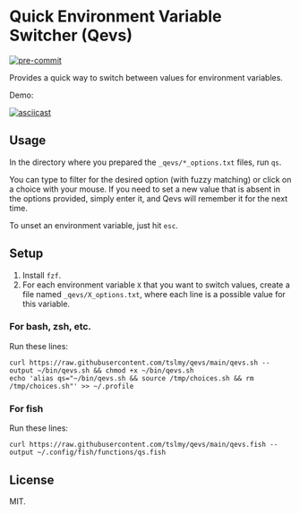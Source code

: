 # Quick Environment Variable Switcher (Qevs)
[![pre-commit](https://img.shields.io/badge/pre--commit-enabled-brightgreen?logo=pre-commit&logoColor=white)](https://github.com/pre-commit/pre-commit)

Provides a quick way to switch between values for environment variables.

Demo:

[![asciicast](https://asciinema.org/a/bB5VxAi6AvqyBZ9ixFm4K7Nmo.svg)](https://asciinema.org/a/bB5VxAi6AvqyBZ9ixFm4K7Nmo)

## Usage

In the directory where you prepared the `_qevs/*_options.txt` files, run `qs`.

You can type to filter for the desired option (with fuzzy matching) or click on a choice with your mouse.
If you need to set a new value that is absent in the options provided, simply enter it, and Qevs will remember it for the next time.

To unset an environment variable, just hit `esc`.

## Setup

1. Install `fzf`.
2. For each environment variable `X` that you want to switch values, create a file named `_qevs/X_options.txt`, where each line is a possible value for this variable.

### For bash, zsh, etc.
Run these lines:
```shell
curl https://raw.githubusercontent.com/tslmy/qevs/main/qevs.sh --output ~/bin/qevs.sh && chmod +x ~/bin/qevs.sh
echo 'alias qs="~/bin/qevs.sh && source /tmp/choices.sh && rm /tmp/choices.sh"' >> ~/.profile
```

### For fish
Run these lines:
```shell
curl https://raw.githubusercontent.com/tslmy/qevs/main/qevs.fish --output ~/.config/fish/functions/qs.fish
```

## License

MIT.
